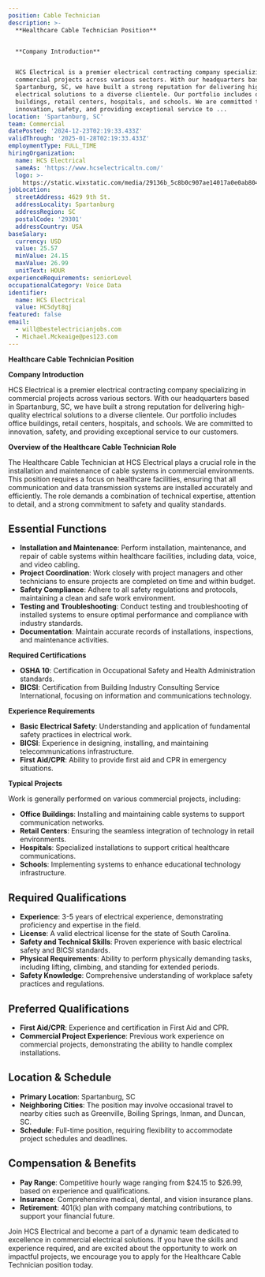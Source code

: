 ```yaml
---
position: Cable Technician
description: >-
  **Healthcare Cable Technician Position**


  **Company Introduction**


  HCS Electrical is a premier electrical contracting company specializing in
  commercial projects across various sectors. With our headquarters based in
  Spartanburg, SC, we have built a strong reputation for delivering high-quality
  electrical solutions to a diverse clientele. Our portfolio includes office
  buildings, retail centers, hospitals, and schools. We are committed to
  innovation, safety, and providing exceptional service to ...
location: 'Spartanburg, SC'
team: Commercial
datePosted: '2024-12-23T02:19:33.433Z'
validThrough: '2025-01-28T02:19:33.433Z'
employmentType: FULL_TIME
hiringOrganization:
  name: HCS Electrical
  sameAs: 'https://www.hcselectricaltn.com/'
  logo: >-
    https://static.wixstatic.com/media/29136b_5c8b0c907ae14017a0e0ab8046606ac9~mv2.png/v1/crop/x_63,y_193,w_388,h_118/fill/w_398,h_120,al_c,lg_1,q_85,enc_avif,quality_auto/Android%20Playstore%20Logo.png
jobLocation:
  streetAddress: 4629 9th St.
  addressLocality: Spartanburg
  addressRegion: SC
  postalCode: '29301'
  addressCountry: USA
baseSalary:
  currency: USD
  value: 25.57
  minValue: 24.15
  maxValue: 26.99
  unitText: HOUR
experienceRequirements: seniorLevel
occupationalCategory: Voice Data
identifier:
  name: HCS Electrical
  value: HCSdyt8qj
featured: false
email:
  - will@bestelectricianjobs.com
  - Michael.Mckeaige@pes123.com
---
```




**Healthcare Cable Technician Position**

**Company Introduction**

HCS Electrical is a premier electrical contracting company specializing in commercial projects across various sectors. With our headquarters based in Spartanburg, SC, we have built a strong reputation for delivering high-quality electrical solutions to a diverse clientele. Our portfolio includes office buildings, retail centers, hospitals, and schools. We are committed to innovation, safety, and providing exceptional service to our customers.

**Overview of the Healthcare Cable Technician Role**

The Healthcare Cable Technician at HCS Electrical plays a crucial role in the installation and maintenance of cable systems in commercial environments. This position requires a focus on healthcare facilities, ensuring that all communication and data transmission systems are installed accurately and efficiently. The role demands a combination of technical expertise, attention to detail, and a strong commitment to safety and quality standards.

## Essential Functions

- **Installation and Maintenance**: Perform installation, maintenance, and repair of cable systems within healthcare facilities, including data, voice, and video cabling.
- **Project Coordination**: Work closely with project managers and other technicians to ensure projects are completed on time and within budget.
- **Safety Compliance**: Adhere to all safety regulations and protocols, maintaining a clean and safe work environment.
- **Testing and Troubleshooting**: Conduct testing and troubleshooting of installed systems to ensure optimal performance and compliance with industry standards.
- **Documentation**: Maintain accurate records of installations, inspections, and maintenance activities.
  
**Required Certifications**

- **OSHA 10**: Certification in Occupational Safety and Health Administration standards.
- **BICSI**: Certification from Building Industry Consulting Service International, focusing on information and communications technology.

**Experience Requirements**

- **Basic Electrical Safety**: Understanding and application of fundamental safety practices in electrical work.
- **BICSI**: Experience in designing, installing, and maintaining telecommunications infrastructure.
- **First Aid/CPR**: Ability to provide first aid and CPR in emergency situations.
  
**Typical Projects**

Work is generally performed on various commercial projects, including:

- **Office Buildings**: Installing and maintaining cable systems to support communication networks.
- **Retail Centers**: Ensuring the seamless integration of technology in retail environments.
- **Hospitals**: Specialized installations to support critical healthcare communications.
- **Schools**: Implementing systems to enhance educational technology infrastructure.

## Required Qualifications

- **Experience**: 3-5 years of electrical experience, demonstrating proficiency and expertise in the field.
- **License**: A valid electrical license for the state of South Carolina.
- **Safety and Technical Skills**: Proven experience with basic electrical safety and BICSI standards.
- **Physical Requirements**: Ability to perform physically demanding tasks, including lifting, climbing, and standing for extended periods.
- **Safety Knowledge**: Comprehensive understanding of workplace safety practices and regulations.

## Preferred Qualifications

- **First Aid/CPR**: Experience and certification in First Aid and CPR.
- **Commercial Project Experience**: Previous work experience on commercial projects, demonstrating the ability to handle complex installations.

## Location & Schedule

- **Primary Location**: Spartanburg, SC
- **Neighboring Cities**: The position may involve occasional travel to nearby cities such as Greenville, Boiling Springs, Inman, and Duncan, SC.
- **Schedule**: Full-time position, requiring flexibility to accommodate project schedules and deadlines.

## Compensation & Benefits

- **Pay Range**: Competitive hourly wage ranging from $24.15 to $26.99, based on experience and qualifications.
- **Insurance**: Comprehensive medical, dental, and vision insurance plans.
- **Retirement**: 401(k) plan with company matching contributions, to support your financial future.

Join HCS Electrical and become a part of a dynamic team dedicated to excellence in commercial electrical solutions. If you have the skills and experience required, and are excited about the opportunity to work on impactful projects, we encourage you to apply for the Healthcare Cable Technician position today.
